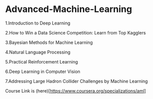 # Advanced-Machine-Learning


1.Introduction to Deep Learning

2.How to Win a Data Science Competition: Learn from Top Kagglers

3.Bayesian Methods for Machine Learning

4.Natural Language Processing

5.Practical Reinforcement Learning

6.Deep Learning in Computer Vision

7.Addressing Large Hadron Collider Challenges by Machine Learning



Course Link is (here)[https://www.coursera.org/specializations/aml]

